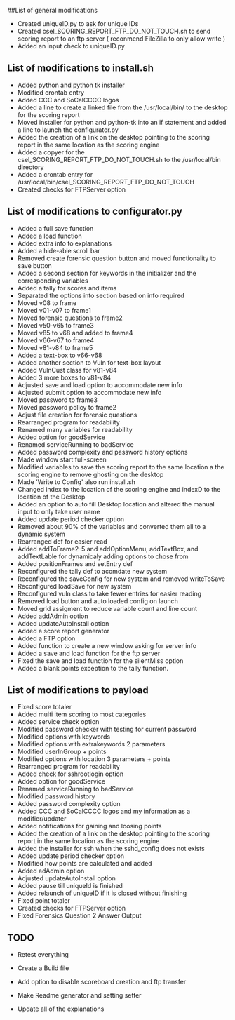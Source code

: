 ##List of general modifications
- Created uniqueID.py to ask for unique IDs
- Created csel_SCORING_REPORT_FTP_DO_NOT_TOUCH.sh to send scoring report to an ftp server ( reconmend FileZilla to only allow write )
- Added an input check to uniqueID.py

## List of modifications to install.sh
- Added python and python tk installer
- Modified crontab entry
- Added CCC and SoCalCCCC logos
- Added a line to create a linked file from the /usr/local/bin/ to the desktop for the scoring report
- Moved installer for python and python-tk into an if statement and added a line to launch the configurator.py
- Added the creation of a link on the desktop pointing to the scoring report in the same location as the scoring engine
- Added a copyer for the csel_SCORING_REPORT_FTP_DO_NOT_TOUCH.sh to the /usr/local/bin directory
- Added a crontab entry for /usr/local/bin/csel_SCORING_REPORT_FTP_DO_NOT_TOUCH
- Created checks for FTPServer option

## List of modifications to configurator.py
- Added a full save function
- Added a load function
- Added extra info to explanations
- Added a hide-able scroll bar
- Removed create forensic question button and moved functionality to save button
- Added a second section for keywords in the initializer and the corresponding variables
- Added a tally for scores and items
- Separated the options into section based on info required
- Moved v08 to frame
- Moved v01-v07 to frame1
- Moved forensic questions to frame2
- Moved v50-v65 to frame3
- Moved v85 to v68 and added to frame4
- Moved v66-v67 to frame4
- Moved v81-v84 to frame5
- Added a text-box to v66-v68
- Added another section to Vuln for text-box layout
- Added VulnCust class for v81-v84
- Added 3 more boxes to v81-v84
- Adjusted save and load option to accommodate new info
- Adjusted submit option to accommodate new info
- Moved password to frame3
- Moved password policy to frame2
- Adjust file creation for forensic questions
- Rearranged program for readability
- Renamed many variables for readability
- Added option for goodService
- Renamed serviceRunning to badService
- Added password complexity and password history options
- Made window start full-screen
- Modified variables to save the scoring report to the same location a the scoring engine to remove ghosting on the desktop
- Made 'Write to Config' also run install.sh
- Changed index to the location of the scoring engine and indexD to the location of the Desktop
- Added an option to auto fill Desktop location and altered the manual input to only take user name
- Added update period checker option
- Removed about 90% of the variables and converted them all to a dynamic system
- Rearranged def for easier read
- Added addToFrame2-5 and addOptionMenu, addTextBox, and addTextLable for dynamicaly adding options to chose from
- Added positionFrames and setEntry def
- Reconfigured the tally def to acomdate new system
- Reconfigured the saveConfig for new system and removed writeToSave
- Reconfigured loadSave for new system
- Reconfigured vuln class to take fewer entries for easier reading
- Removed load button and auto loaded config on launch
- Moved grid assigment to reduce variable count and line count
- Added addAdmin option
- Added updateAutoInstall option
- Added a score report generator
- Added a FTP option
- Added function to create a new window asking for server info
- Added a save and load function for the ftp server
- Fixed the save and load function for the silentMiss option
- Added a blank points exception to the tally function.

## List of modifications to payload
- Fixed score totaler
- Added multi item scoring to most categories
- Added service check option
- Modified password checker with testing for current password
- Modified options with keywords
- Modified options with extrakeywords 2 parameters
- Modified userInGroup + points
- Modified options with location 3 parameters + points
- Rearranged program for readability
- Added check for sshrootlogin option
- Added option for goodService
- Renamed serviceRunning to badService
- Modified password history
- Added password complexity option
- Added CCC and SoCalCCCC logos and my information as a modifier/updater
- Added notifications for gaining and loosing points
- Added the creation of a link on the desktop pointing to the scoring report in the same location as the scoring engine
- Added the installer for ssh when the sshd_config does not exists
- Added update period checker option
- Modified how points are calculated and added
- Added adAdmin option
- Adjusted updateAutoInstall option
- Added pause till uniqueId is finished
- Added relaunch of uniqueID if it is closed without finishing
- Fixed point totaler
- Created checks for FTPServer option
- Fixed Forensics Question 2 Answer Output

## TODO
- Retest everything
- Create a Build file

- Add option to disable scoreboard creation and ftp transfer
- Make Readme generator and setting setter
- Update all of the explanations
